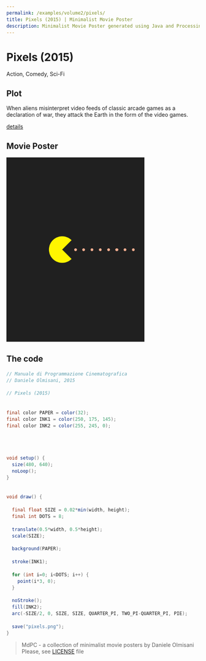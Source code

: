 ```yaml
---
permalink: /examples/volume2/pixels/
title: Pixels (2015) | Minimalist Movie Poster
description: Minimalist Movie Poster generated using Java and Processing.
---
```


# Pixels (2015)

Action, Comedy, Sci-Fi

## Plot
When aliens misinterpret video feeds of classic arcade games as a declaration of war, they attack the Earth in the form of the video games.

[details](https://www.imdb.com/title/tt2120120/)

## Movie Poster
<img src="pixels.png"  width="360px" title="Pixels">


## The code
```java
// Manuale di Programmazione Cinematografica
// Daniele Olmisani, 2015

// Pixels (2015)


final color PAPER = color(32);
final color INK1 = color(250, 175, 145);
final color INK2 = color(255, 245, 0);




void setup() {
  size(480, 640);
  noLoop();
}


void draw() {
  
  final float SIZE = 0.02*min(width, height);
  final int DOTS = 8;
  
  translate(0.5*width, 0.5*height);
  scale(SIZE);
  
  background(PAPER);
  
  stroke(INK1);
  
  for (int i=0; i<DOTS; i++) {
    point(i*3, 0);
  }
  
  noStroke();
  fill(INK2);
  arc(-SIZE/2, 0, SIZE, SIZE, QUARTER_PI, TWO_PI-QUARTER_PI, PIE);
  
  save("pixels.png");
}

```

> MdPC - a collection of minimalist movie posters
> by Daniele Olmisani
> Please, see [LICENSE](../../../LICENSE) file
